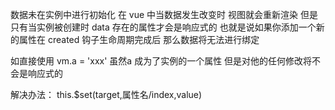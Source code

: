 数据未在实例中进行初始化
在 vue 中当数据发生改变时 视图就会重新渲染 但是只有当实例被创建时 data 存在的属性才会是响应式的 也就是说如果你添加一个新的属性在 created 钩子生命周期完成后 那么数据将无法进行绑定

如直接使用 vm.a = 'xxx' 虽然a 成为了实例的一个属性 但是对他的任何修改将不会是响应式的

解决办法：
this.$set(target,属性名/index,value)
